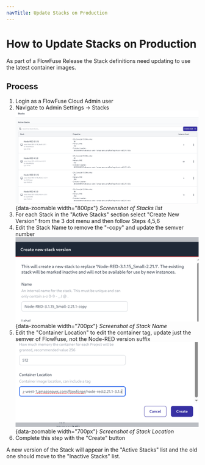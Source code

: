 ```yaml
---
navTitle: Update Stacks on Production
---
```


# How to Update Stacks on Production

As part of a FlowFuse Release the Stack definitions need updating
to use the latest container images.

## Process

1. Login as a FlowFuse Cloud Admin user
2. Navigate to Admin Settings -> Stacks
    ![Screenshot of Stacks list](../../images/ops/stacks-list.png){data-zoomable width="800px"}
    _Screenshot of Stacks list_
3. For each Stack in the "Active Stacks" section select "Create New Version" from the 3 dot menu and then follow Steps 4,5,6
4. Edit the Stack Name to remove the "-copy" and update the semver number
    ![Screenshot of Stack Name](../../images/ops/stack-name.png){data-zoomable width="700px"}
    _Screenshot of Stack Name_
5. Edit the "Container Location" to edit the container tag, update just the semver of FlowFuse, not the Node-RED version suffix
    ![Screenshot of Stack Location](../../images/ops/stack-location.png){data-zoomable width="700px"}
    _Screenshot of Stack Location_
6. Complete this step with the "Create" button

A new version of the Stack will appear in the "Active Stacks" list and the old one should move to the "Inactive Stacks" list.